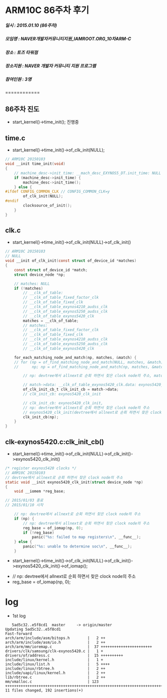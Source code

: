 # ARM10C 86주차 후기
##### 일시 : 2015.01.10 (86주차)
##### 모임명 : NAVER개발자커뮤니티지원_IAMROOT.ORG_10차ARM-C
##### 장소 : 토즈 타워점
##### 장소지원 : NAVER 개발자 커뮤니티 지원 프로그램
##### 참여인원 :  3명
============

## 86주차 진도
* start_kernel()->time_init(); 진행중

## time.c
* start_kernel()->time_init()->of_clk_init(NULL);

```time.c
// ARM10C 20150103
void __init time_init(void)
{
	// machine_desc->init_time: __mach_desc_EXYNOS5_DT.init_time: NULL
	if (machine_desc->init_time) {
		machine_desc->init_time();
	} else {
#ifdef CONFIG_COMMON_CLK // CONFIG_COMMON_CLK=y
		of_clk_init(NULL);
#endif
		clocksource_of_init();
	}
}
```

## clk.c
* start_kernel()->time_init()->of_clk_init(NULL)->of_clk_init()

```clk.c
// ARM10C 20150103
// NULL
void __init of_clk_init(const struct of_device_id *matches)
{
	const struct of_device_id *match;
	struct device_node *np;

	// matches: NULL
	if (!matches)
		// __clk_of_table:
		// __clk_of_table_fixed_factor_clk
		// __clk_of_table_fixed_clk
		// __clk_of_table_exynos4210_audss_clk
		// __clk_of_table_exynos5250_audss_clk
		// __clk_of_table_exynos5420_clk
		matches = __clk_of_table;
		// matches:
		// __clk_of_table_fixed_factor_clk
		// __clk_of_table_fixed_clk
		// __clk_of_table_exynos4210_audss_clk
		// __clk_of_table_exynos5250_audss_clk
		// __clk_of_table_exynos5420_clk

	for_each_matching_node_and_match(np, matches, &match) {
	// for (np = of_find_matching_node_and_match(NULL, matches, &match);
	//      np; np = of_find_matching_node_and_match(np, matches, &match))

		// np: devtree에서 allnext로 순회 하면서 찾은 clock node의 주소, match: __clk_of_table_exynos5420_clk

		// match->data: __clk_of_table_exynos5420_clk.data: exynos5420_clk_init
		of_clk_init_cb_t clk_init_cb = match->data;
		// clk_init_cb: exynos5420_clk_init

		// clk_init_cb: exynos5420_clk_init,
		// np: devtree에서 allnext로 순회 하면서 찾은 clock node의 주소
		// exynos5420_clk_init(devtree에서 allnext로 순회 하면서 찾은 clock node의 주소)
		clk_init_cb(np);
	}
}
```

## clk-exynos5420.c:clk_init_cb()
* start_kernel()->time_init()->of_clk_init(NULL)->of_clk_init()->exynos5420_clk_init()

```clk-exynos5420.c
/* register exynos5420 clocks */
// ARM10C 20150103
// devtree에서 allnext로 순회 하면서 찾은 clock node의 주소
static void __init exynos5420_clk_init(struct device_node *np)
{
	void __iomem *reg_base;

// 2015/01/03 종료
// 2015/01/10 시작

	// np: devtree에서 allnext로 순회 하면서 찾은 clock node의 주소
	if (np) {
		// np: devtree에서 allnext로 순회 하면서 찾은 clock node의 주소
		reg_base = of_iomap(np, 0);
		if (!reg_base)
			panic("%s: failed to map registers\n", __func__);
	} else {
		panic("%s: unable to determine soc\n", __func__);
	}
```

* start_kernel()->time_init()->of_clk_init(NULL)->of_clk_init()->exynos5420_clk_init()->of_iomap();
 - // np: devtree에서 allnext로 순회 하면서 찾은 clock node의 주소
 - reg_base = of_iomap(np, 0);

## 
# log
* 1st log

```
   5ad5c32..e5f8cd1  master     -> origin/master
Updating 5ad5c32..e5f8cd1
Fast-forward
arch/arm/include/asm/bitops.h        |   2 ++
arch/arm/include/asm/io.h            |   2 ++
arch/arm/mm/ioremap.c                |  37 +++++++++++++++++++++++
drivers/clk/samsung/clk-exynos5420.c |   1 +
drivers/of/address.c                 |  15 ++++++++++
include/linux/kernel.h               |   1 +
include/linux/list.h                 |   5 ++++
include/linux/rbtree.h               |   2 ++
include/uapi/linux/kernel.h          |   2 ++
lib/rbtree.c                         |   2 ++
mm/vmalloc.c                         | 123 +++++++++++++++++++++++++++++++++++++++++++++++++++++++++++++++++++++++++++++
11 files changed, 192 insertions(+)
```

